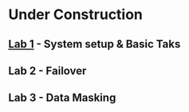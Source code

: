 # Under Construction #

## [Lab 1](lab1.md) - System setup & Basic Taks ##
## Lab 2 - Failover ##
## Lab 3 - Data Masking ##
